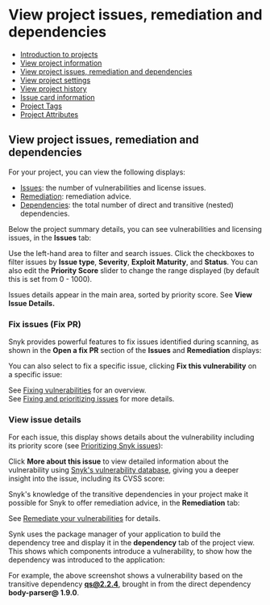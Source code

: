 # View project issues, remediation and dependencies

* [ Introduction to projects](/hc/en-us/articles/360019058297-Introduction-to-projects)
* [ View project information](/hc/en-us/articles/360011450838-View-project-information)
* [ View project issues, remediation and dependencies](/hc/en-us/articles/360016910877-View-project-issues-remediation-and-dependencies)
* [ View project settings](/hc/en-us/articles/360017002718-View-project-settings)
* [ View project history](/hc/en-us/articles/360016910977-View-project-history)
* [ Issue card information](/hc/en-us/articles/360018049037-Issue-card-information)
* [ Project Tags](/hc/en-us/articles/360013865038-Project-Tags)
* [ Project Attributes](/hc/en-us/articles/360012703537-Project-Attributes)

##  View project issues, remediation and dependencies

For your project, you can view the following displays:

* [Issues](): the number of vulnerabilities and license issues.
* [Remediation](): remediation advice.
* [Dependencies](): the total number of direct and transitive \(nested\) dependencies.

Below the project summary details, you can see vulnerabilities and licensing issues, in the **Issues** tab:

Use the left-hand area to filter and search issues. Click the checkboxes to filter issues by **Issue type**, **Severity**, **Exploit Maturity**, and **Status**. You can also edit the **Priority Score** slider to change the range displayed \(by default this is set from 0 - 1000\).

Issues details appear in the main area, sorted by priority score. See **View Issue Details.**

### Fix issues \(Fix PR\)

Snyk provides powerful features to fix issues identified during scanning, as shown in the **Open a fix PR** section of the **Issues** and **Remediation** displays:

You can also select to fix a specific issue, clicking **Fix this vulnerability** on a specific issue: 

See [Fixing vulnerabilities](https://support.snyk.io/hc/en-us/articles/360011484018-Fixing-vulnerabilities) for an overview.  
See [Fixing and prioritizing issues](https://support.snyk.io/hc/en-us/categories/360001328418-Fixing-and-prioritizing-issues) for more details.

### View issue details

For each issue, this display shows details about the vulnerability including its priority score \(see [Prioritizing Snyk issues](https://support.snyk.io/hc/en-us/articles/360009884837-Prioritizing-Snyk-issues)\):

Click **More about this issue** to view detailed information about the vulnerability using [Snyk's vulnerability database](https://snyk.io/product/vulnerability-database/), giving you a deeper insight into the issue, including its CVSS score:

Snyk's knowledge of the transitive dependencies in your project make it possible for Snyk to offer remediation advice, in the **Remediation** tab:

See [Remediate your vulnerabilities](https://support.snyk.io/hc/en-us/articles/360006113798-Remediate-your-vulnerabilities) for details.

Synk uses the package manager of your application to build the dependency tree and display it in the **dependency** tab of the project view. This shows which components introduce a vulnerability, to show how the dependency was introduced to the application:

For example, the above screenshot shows a vulnerability based on the transitive dependency **qs@2.2.4**, brought in from the direct dependency **body-parser@ 1.9.0**.

